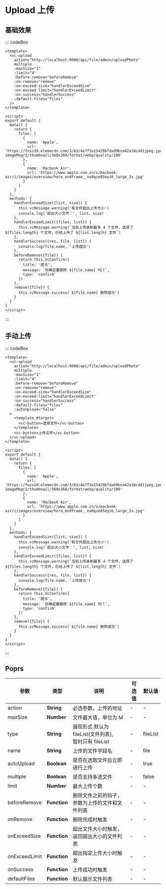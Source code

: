 
# Upload 上传

## 基础效果

::: codeBox
```vue
<template>
  <vc-upload 
    action="http://localhost:9000/api/file/admin/uploadPhoto"
    multiple
    :maxSize="1"
    :limit="4"
    :before-remove="beforeRemove"
    :on-remove="remove"
    :on-exceed-size="handlerExceedSize"
    :on-exceed-limit="handlerExceedLimit"
    :on-success="handlerSuccess"
    :default-files="files"
  />
</template>

<script>
export default {
  data() {
    return {
      files: [
        {
          name: 'Apple',
          url: 'https://fuss10.elemecdn.com/3/63/4e7f3a15429bfda99bce42a18cdd1jpeg.jpeg?imageMogr2/thumbnail/360x360/format/webp/quality/100'
        },
        {
          name: 'Macbook Air',
          url: 'https://www.apple.com.cn/v/macbook-air/i/images/overview/hero_endframe__ea0qze85eyi6_large_2x.jpg'
        }
      ]
    }
  },
  methods: {
    handlerExceedSize({list, size}) {
      this.vcMessage.warning('有文件超出上传大小')
      console.log('超出大小文件：', list, size)
    },
    handlerExceedLimit({files, list}) {
      this.vcMessage.warning(`当前上传承制最多 4 个文件，选择了 ${files.length} 个文件，已经上传了 ${list.length} 文件`)
    },
    handlerSuccess({res, file, list}) {
      console.log(file.name, '上传成功')
    },
    beforeRemove({file}) {
      return this.VcConfirm({
        title: '提示',
        message: `你确定要删除 ${file.name} 吗？`,
        type: 'confirm'
      })
    },
    remove({file}) {
      this.vcMessage.success(`${file.name} 删除成功`)
    }
  }
}
</script>
```
:::

## 手动上传

::: codeBox
```vue
<template>
  <vc-upload 
    action="http://localhost:9000/api/file/admin/uploadPhoto"
    multiple
    :maxSize="1"
    :limit="4"
    :before-remove="beforeRemove"
    :on-remove="remove"
    :on-exceed-size="handlerExceedSize"
    :on-exceed-limit="handlerExceedLimit"
    :on-success="handlerSuccess"
    :default-files="files"
    :autoUpload="false"
  >
    <template #target>
      <vc-button>选择文件</vc-button>
    </template>
    <vc-button>上传文件</vc-button>
  </vc-upload>
</template>

<script>
export default {
  data() {
    return {
      files: [
        {
          name: 'Apple',
          url: 'https://fuss10.elemecdn.com/3/63/4e7f3a15429bfda99bce42a18cdd1jpeg.jpeg?imageMogr2/thumbnail/360x360/format/webp/quality/100'
        },
        {
          name: 'Macbook Air',
          url: 'https://www.apple.com.cn/v/macbook-air/i/images/overview/hero_endframe__ea0qze85eyi6_large_2x.jpg'
        }
      ]
    }
  },
  methods: {
    handlerExceedSize({list, size}) {
      this.vcMessage.warning('有文件超出上传大小')
      console.log('超出大小文件：', list, size)
    },
    handlerExceedLimit({files, list}) {
      this.vcMessage.warning(`当前上传承制最多 4 个文件，选择了 ${files.length} 个文件，已经上传了 ${list.length} 文件`)
    },
    handlerSuccess({res, file, list}) {
      console.log(file.name, '上传成功')
    },
    beforeRemove({file}) {
      return this.VcConfirm({
        title: '提示',
        message: `你确定要删除 ${file.name} 吗？`,
        type: 'confirm'
      })
    },
    remove({file}) {
      this.vcMessage.success(`${file.name} 删除成功`)
    }
  }
}
</script>
```
:::


## Poprs

| 参数 | 类型 | 说明 | 可选值 | 默认值 |
|---|---|---|---|---|
| action | **String** | 必选参数，上传的地址 | - | - |
| maxSize | **Number** | 文件最大值，单位为 M | - | - |
| type | **String** | 展现形式 默认为 fileList(文件列表),<br/>暂时只有 fileList | - | fileList |
| name | **String** | 上传的文件字段名 | - | file |
| autoUpload | **Boolean** | 是否在选取文件后立即进行上传 | - | true |
| multiple | **Boolean** | 是否支持多选文件 | - | false |
| limit | **Number** | 最大上传个数 | - | - |
| beforeRemove | **Function** | 删除文件之前的钩子，参数为上传的文件和文件列表 | - | - |
| onRemove | **Function** | 删除完成时触发 | - | - |
| onExceedSize | **Function** | 超出文件大小时触发，返回超出大小的文件列表 | - | - |
| onExceedLimit | **Function** | 超出指定上传大小时触发 | - | - |
| onSuccess | **Function** | 上传成功时触发 | - | - |
| defaultFiles | **Function** | 默认展示文件列表 | - | - |
